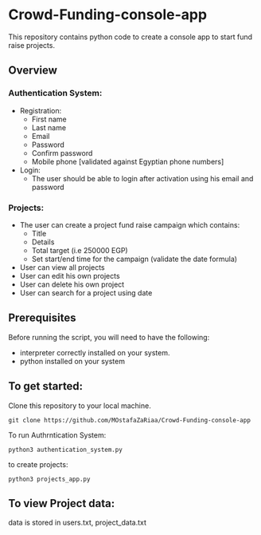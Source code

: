 # Crowd-Funding-console-app
This repository contains python code to create a console app to start fund raise projects.

## Overview
### Authentication System:
- Registration:
  - First name
  - Last name
  - Email
  - Password
  - Confirm password
  - Mobile phone [validated against Egyptian phone numbers]
- Login:
  - The user should be able to login after activation using his email and password

### Projects:
- The user can create a project fund raise campaign which contains:
  - Title
  - Details
  - Total target (i.e 250000 EGP)
  - Set start/end time for the campaign (validate the date formula)
- User can view all projects
- User can edit his own projects
- User can delete his own project
- User can search for a project using date

## Prerequisites
Before running the script, you will need to have the following:
- interpreter correctly installed on your system.
- python installed on your system

## To get started:
Clone this repository to your local machine.
```
git clone https://github.com/MOstafaZaRiaa/Crowd-Funding-console-app
```
To run Authrntication System:
```
python3 authentication_system.py
```
to create projects:
```
python3 projects_app.py
```
## To view Project data:
data is stored in users.txt, project_data.txt
